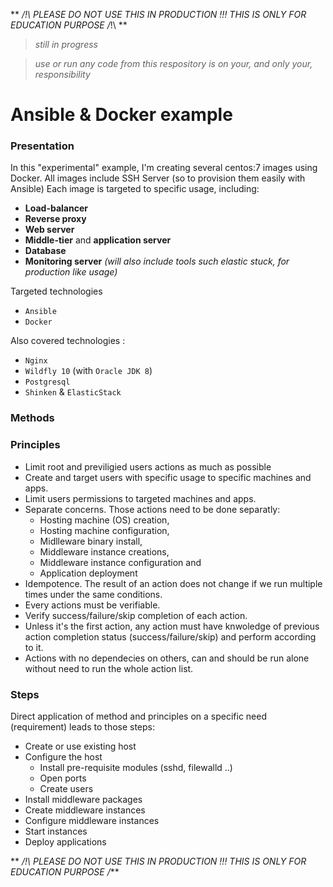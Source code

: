 ** _/!\ PLEASE DO NOT USE THIS IN PRODUCTION !!!
THIS IS ONLY FOR EDUCATION PURPOSE /_!\ **

> _still in progress_ 

> _use or run any code from this respository is on your, and only your,
> responsibility_

# Ansible & Docker example

### Presentation
In this "experimental" example, I'm creating several centos:7 images using Docker.
All images include SSH Server (so to provision them easily with Ansible)
Each image is targeted to specific usage, including: 
- **Load-balancer**
- **Reverse proxy**
- **Web server**
- **Middle-tier** and **application server**
- **Database**
- **Monitoring server** _(will also include tools such elastic stuck, for
  production like usage)_

Targeted technologies
- `Ansible`
- `Docker`

Also covered technologies :
- `Nginx`
- `Wildfly 10` (with `Oracle JDK 8`)
- `Postgresql`
- `Shinken` & `ElasticStack`

### Methods

### Principles
- Limit root and previligied users actions as much as possible
- Create and target users with specific usage to specific machines and apps.
- Limit users permissions to targeted machines and apps.
- Separate concerns. Those actions need to be done separatly: 
   * Hosting machine (OS) creation, 
   * Hosting machine configuration,
   * Midlleware binary install, 
   * Middleware instance creations,
   * Middleware instance configuration and 
   * Application deployment
- Idempotence. The result of an action does not change if we run multiple times 
under the same conditions.
- Every actions must be verifiable.
- Verify success/failure/skip completion of each action.
- Unless it's the first action, any action must have knwoledge of previous
  action completion status (success/failure/skip) and perform according to it.
- Actions with no dependecies on others, can and should be run alone without
  need to run the whole action list.


### Steps 
Direct application of method and principles on a specific need (requirement) 
leads to those steps:
- Create or use existing host
- Configure the host
    - Install pre-requisite modules (sshd, filewalld ..)
    - Open ports
    - Create users
- Install middleware packages
- Create middleware instances
- Configure middleware instances
- Start instances 
- Deploy applications

** _/!\ PLEASE DO NOT USE THIS IN PRODUCTION !!!
THIS IS ONLY FOR EDUCATION PURPOSE /_**
